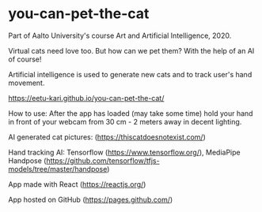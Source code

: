 # you-can-pet-the-cat

Part of Aalto University's course Art and Artificial Intelligence, 2020.

Virtual cats need love too. But how can we pet them? With the help of an AI of course!

Artificial intelligence is used to generate new cats and to track user's hand movement.

https://eetu-kari.github.io/you-can-pet-the-cat/

How to use: After the app has loaded (may take some time) hold your hand in front of your webcam from 30 cm - 2 meters away in decent lighting.



AI generated cat pictures: (https://thiscatdoesnotexist.com/)

Hand tracking AI: Tensorflow (https://www.tensorflow.org/), MediaPipe Handpose (https://github.com/tensorflow/tfjs-models/tree/master/handpose)

App made with React (https://reactjs.org/)

App hosted on GitHub (https://pages.github.com/)
